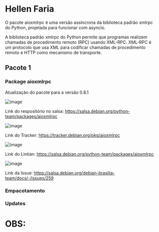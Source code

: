 # Hellen Faria

O pacote aioxmlrpc é uma versão assíncrona da biblioteca padrão xmlrpc do Python, projetada para funcionar com asyncio. 

A biblioteca padrão xmlrpc do Python permite que programas realizem chamadas de procedimento remoto (RPC) usando XML-RPC. XML-RPC é um protocolo que usa XML para codificar chamadas de procedimento remoto e HTTP como mecanismo de transporte.

## Pacote 1
### Package aioxmlrpc

Atualização do pacote para a versão  0.8.1

![image](https://github.com/user-attachments/assets/c16545eb-11c1-4203-aaa9-a6d003c7f822)

Link do respositório no salsa: https://salsa.debian.org/python-team/packages/aioxmlrpc

![image](https://github.com/user-attachments/assets/88d35aab-b5da-4364-b9ee-3d4e44a91845)

Link do Tracker: https://tracker.debian.org/pkg/aioxmlrpc

![image](https://github.com/user-attachments/assets/3e067c2c-a451-45ee-b6a1-74a6a4b21e6d)

Link do Lintian: https://salsa.debian.org/python-team/packages/aioxmlrpc

![image](https://github.com/user-attachments/assets/bf7a4833-ce1b-48a1-bfcb-be004592750f)

Link da Issue: https://salsa.debian.org/debian-brasilia-team/docs/-/issues/259

### Empacotamento



### Updates



# OBS: 
